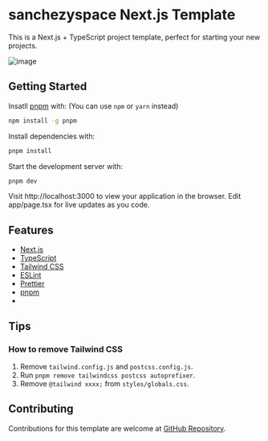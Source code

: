# sanchezyspace Next.js Template

This is a Next.js + TypeScript project template, perfect for starting your new projects.

![image](https://github.com/sanchezyspace/.github/assets/12378384/91906d08-cc93-4ee9-931d-14ee9a4a5ed1)

## Getting Started

Insatll [pnpm](https://pnpm.io/) with:
(You can use `npm` or `yarn` instead)
```bash
npm install -g pnpm
```

Install dependencies with:

```bash
pnpm install
```

Start the development server with:

```bash
pnpm dev
```

Visit http://localhost:3000 to view your application in the browser. Edit app/page.tsx for live updates as you code.

## Features
- [Next.js](https://nextjs.org/)
- [TypeScript](https://www.typescriptlang.org/)
- [Tailwind CSS](https://tailwindcss.com/)
- [ESLint](https://eslint.org/)
- [Prettier](https://prettier.io/)
- [pnpm](https://pnpm.io/)
- 

## Tips
### How to remove Tailwind CSS
1. Remove `tailwind.config.js` and `postcss.config.js`.
2. Run `pnpm remove tailwindcss postcss autoprefixer`.
3. Remove `@tailwind xxxx;` from `styles/globals.css`.

## Contributing
Contributions for this template are welcome at [GitHub Repository](https://github.com/sanchezyspace/next-template).